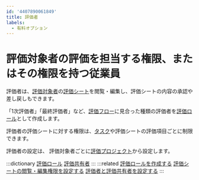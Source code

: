 ```yaml
---
id: '4407890061849'
title: 評価者
labels:
  - 有料オプション
---
```

# 評価対象者の評価を担当する権限、またはその権限を持つ従業員

評価者は、[評価対象者](https://knowledge.smarthr.jp/hc/ja/articles/4407897165209)の[評価シート](https://knowledge.smarthr.jp/hc/ja/articles/4407897107993)を閲覧・編集し、評価シートの内容の承認や差し戻しもできます。

「1次評価者」「最終評価者」など、[評価フロー](https://knowledge.smarthr.jp/hc/ja/articles/4407890010265)に見合った種類の評価者を[評価ロール](https://knowledge.smarthr.jp/hc/ja/articles/4407890041241)として作成します。

評価者の評価シートに対する権限は、[タスク](https://knowledge.smarthr.jp/hc/ja/articles/4407897139865)や評価シートの評価項目ごとに制限できます。

評価者の設定は、 評価対象者ごとに[評価プロジェクト](https://knowledge.smarthr.jp/hc/ja/articles/4407897092377)から設定します。

:::dictionary
[評価ロール](https://knowledge.smarthr.jp/hc/ja/articles/4407890041241)
[評価共有者](https://knowledge.smarthr.jp/hc/ja/articles/4407890069273)
:::
:::related
[評価ロールを作成する](https://knowledge.smarthr.jp/hc/ja/articles/4406859637657)
[評価シートの閲覧・編集権限を設定する](https://knowledge.smarthr.jp/hc/ja/articles/4407128385689)
[評価者と評価共有者を設定する](https://knowledge.smarthr.jp/hc/ja/articles/4407133726745)
:::
